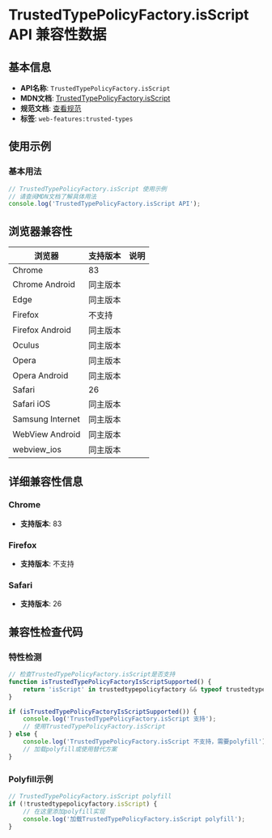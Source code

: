 # TrustedTypePolicyFactory.isScript API 兼容性数据

## 基本信息

- **API名称**: `TrustedTypePolicyFactory.isScript`
- **MDN文档**: [TrustedTypePolicyFactory.isScript](https://developer.mozilla.org/docs/Web/API/TrustedTypePolicyFactory/isScript)
- **规范文档**: [查看规范](https://w3c.github.io/trusted-types/dist/spec/#dom-trustedtypepolicyfactory-isscript)
- **标签**: `web-features:trusted-types`

## 使用示例

### 基本用法

```javascript
// TrustedTypePolicyFactory.isScript 使用示例
// 请查阅MDN文档了解具体用法
console.log('TrustedTypePolicyFactory.isScript API');
```

## 浏览器兼容性

| 浏览器 | 支持版本 | 说明 |
|--------|----------|------|
| Chrome | 83 |  |
| Chrome Android | 同主版本 |  |
| Edge | 同主版本 |  |
| Firefox | 不支持 |  |
| Firefox Android | 同主版本 |  |
| Oculus | 同主版本 |  |
| Opera | 同主版本 |  |
| Opera Android | 同主版本 |  |
| Safari | 26 |  |
| Safari iOS | 同主版本 |  |
| Samsung Internet | 同主版本 |  |
| WebView Android | 同主版本 |  |
| webview_ios | 同主版本 |  |

## 详细兼容性信息

### Chrome

- **支持版本**: 83

### Firefox

- **支持版本**: 不支持

### Safari

- **支持版本**: 26

## 兼容性检查代码

### 特性检测

```javascript
// 检查TrustedTypePolicyFactory.isScript是否支持
function isTrustedTypePolicyFactoryIsScriptSupported() {
    return 'isScript' in trustedtypepolicyfactory && typeof trustedtypepolicyfactory.isScript === 'function';
}

if (isTrustedTypePolicyFactoryIsScriptSupported()) {
    console.log('TrustedTypePolicyFactory.isScript 支持');
    // 使用TrustedTypePolicyFactory.isScript
} else {
    console.log('TrustedTypePolicyFactory.isScript 不支持，需要polyfill');
    // 加载polyfill或使用替代方案
}
```

### Polyfill示例

```javascript
// TrustedTypePolicyFactory.isScript polyfill
if (!trustedtypepolicyfactory.isScript) {
    // 在这里添加polyfill实现
    console.log('加载TrustedTypePolicyFactory.isScript polyfill');
}
```

